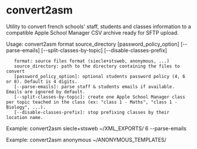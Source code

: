 # convert2asm
Utility to convert french schools' staff, students and classes information to a compatible Apple School Manager CSV archive ready for SFTP upload.

Usage: convert2asm format source_directory [password_policy_option] [--parse-emails] [--split-classes-by-topic] [--disable-classes-prefix]

       format: source files format (siecle+stsweb, anonymous, ...)
       source_directory: path to the directory containing the files to convert
       [password_policy_option]: optional students password policy (4, 6 or 8). Default is 4 digits.
       [--parse-emails]: parse staff & students emails if available. Emails are ignored by default.
       [--split-classes-by-topic]: create one Apple School Manager class per topic teached in the class (ex: "class 1 - Maths", "class 1 - Biology", ...).
       [--disable-classes-prefix]: stop prefixing classes by their location name.

Example: convert2asm siecle+stsweb ~/XML_EXPORTS/ 6 --parse-emails

Example: convert2asm anonymous ~/ANONYMOUS_TEMPLATES/
